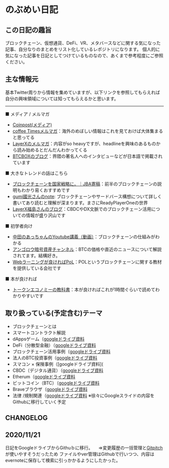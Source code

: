 # のぶめい日記

## この日記の趣旨
ブロックチェーン、仮想通貨、DeFi、VR、メタバースなどに関する気になった記事、自分なりのまとめをリスト化しているレポジトリになります。
個人的に気になった記事を日記としてつけているものなので、あくまで参考程度にご参照ください。

## 主な情報元
基本Twitter周りから情報を集めていますが、以下リンクを参照してもらえれば自分の興味領域については知ってもらえるかと思います。


---
■ メディア / メルマガ
- [Coinpost(メディア)](https://coinpost.jp/)
- [coffee Timesメルマガ](https://www.mag2.com/m/0001681756)：海外のめぼしい情報はこれを見ておけば大体集まると思ってる
- [LayerXのメルマガ](https://layerxnews.substack.com/)：内容がso heavyですが、headlineを興味のあるものから読み始めるとだんだんわかってくる
- [BTCBOXのブログ](https://blog.btcbox.jp/archives/category/blog)：界隈の著名人へのインタビューなどが日本語で掲載されています

■ 大きなトレンドの話はこちら
- [ブロックチェーンを国家戦略に。｜JBA寄稿](https://coinpost.jp/?p=189558)：前半のブロックチェーンの説明もわかり易くおすすめです
- [gumi國光さんのnote](https://note.com/hkunimitsu/n/n4898e7daea73): ブロックチェーンやサードバース構想について詳しく書いてあり読むと理解が深まります。まさにReadyPlayerOneの世界
- [LayerX福島さんのブログ](https://note.com/fukkyy)：CBDCやDX文脈でのブロックチェーン活用についての情報が盛り沢山です

■ 初学者向け
- [中田のあっちゃんのYoutube講義（動画）](https://www.youtube.com/c/NKTofficial/search?query=%E3%83%96%E3%83%AD%E3%83%83%E3%82%AF%E3%83%81%E3%82%A7%E3%83%BC%E3%83%B3)：ブロックチェーンの仕組みがわかる
- [アンゴロウ暗号資産チャンネル](https://www.youtube.com/channel/UClb7Z9Bc3nBpawctMmJqfvw)：BTCの価格や直近のニュースについて解説されてます。結構好き。
- [Webラーニングが良ければPoL](https://pol.techtec.world/)：POLというブロックチェーンに関する教材を提供している会社です

■ 本が良ければ
- [トークンエコノミーの教科書](https://www.amazon.co.jp/%E3%83%88%E3%83%BC%E3%82%AF%E3%83%B3%E3%82%A8%E3%82%B3%E3%83%8E%E3%83%9F%E3%83%BC%E3%83%93%E3%82%B8%E3%83%8D%E3%82%B9%E3%81%AE%E6%95%99%E7%A7%91%E6%9B%B8-%E9%AB%98-%E6%A6%AE%E9%83%81/dp/4046042141)：本が良ければこれが1時間ぐらいで読めてわかりやすいです

## 取り扱っている(予定含む)テーマ
- ブロックチェーンとは
- スマートコントラクト解説
- dAppsゲーム（[googleドライブ資料](https://docs.google.com/presentation/d/1hTz5CL5Ig-eSOF3nLSY-kf95j-jz64hgAcNsinh_tUo/edit?usp=sharing)
- DeFi（分散型金融）（[googleドライブ資料](https://docs.google.com/presentation/d/1ks9qy6EBWbURtFbpX4lZwMQHgzzvwtQBIp8fJt33KiA/edit?usp=sharing)
- ブロックチェーン活用事例（[googleドライブ資料](https://docs.google.com/presentation/d/1zjkyJvjhKDaWUofu35y3wNlaSIUBWIZ7MQKKihLhF_U/edit?usp=sharing)
- 法人のBTC投資事例（[googleドライブ資料](https://docs.google.com/presentation/d/1lm3vOQHcbbfCgssNhD1WTtYf4HfwO4mG2CylcOQqt4U/edit?usp=sharing)
- スマコン × 保険事例（[googleドライブ資料](
- CBDC（デジタル通貨）（[googleドライブ資料](https://docs.google.com/presentation/d/1zLQZssGcIUJHMwyqGkFy-_ppKISONMF5uAGKVKFi0Lg/edit?usp=sharing)
- Etherum（[googleドライブ資料](https://docs.google.com/presentation/d/1BoL1_EDBIcZpmlky6No1AfsWHQWE-Hng8lVNp9R3Q_g/edit#slide=id.ga167b16689_0_0)
- ビットコイン（BTC）（[googleドライブ資料](https://docs.google.com/presentation/d/1G7PuV3iqaCOfQ5Bw5ueFlvRxFrjXT7iRTaOuHenf9Ug/edit?usp=sharing)
- Braveブラウザ（[googleドライブ資料](https://docs.google.com/presentation/d/1MvUOrOuoghk2TsYWchjgogDZfNmNU8JnF89sDqm7uHg/edit?usp=sharing)
- 法律 /規制関連（[googleドライブ資料](https://docs.google.com/presentation/d/17o3hKpAPOKGRoHPxKOO2yzGUSp8VwD-0yIpk643HHH4/edit?usp=sharing)
※徐々にGoogleスライドの内容をGithubに移行していく予定

## CHANGELOG
2020/11/21
---
日記をGoogleドライブからGithuｂに移行。
　⇒変更履歴の一括管理と[Gitpitch](https://docs.gitpitch.com/#/whats-new-in-40)が使いやすそうだったため
ファイルやver管理はGithubで行いつつ、内容はevernoteに保存して検索に引っかかるようにしたかった。

